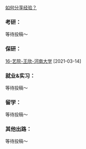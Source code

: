 [如何分享经验？](Preface/fenxiang.md)

### 考研：

等待投稿～

### 保研：

[16-艺院-王欣-河南大学](升学就业/艺术学院/16-艺院-王欣.md) [2021-03-14]

### 就业&实习：

等待投稿～

### 留学：

等待投稿～

### 其他出路：

等待投稿～